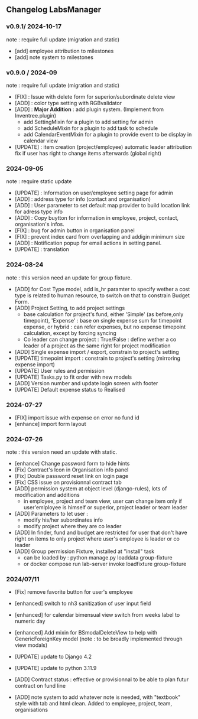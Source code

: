 ## Changelog LabsManager

### v0.9.1/ 2024-10-17
note : require full update (migration and static)

* [add] employee attribution to milestones
* [add] note system to milestones   

### v0.9.0 / 2024-09
note : require full update (migration and static)

* [FIX] : Issue with delete form for superior/subordinate delete view
* [ADD] : color type setting with RGBvalidator
* [ADD] : **Major Addition** : add plugin system. (Implement from Inventree.plugin)
    * add SettingMixin for a plugin to add setting for admin
    * add ScheduleMixin for a plugin to add task to schedule
    * add CalendarEventMixin for a plugin to provide event to be display in calendar view
* [UPDATE] : item creation (project/employee) automatic leader attribution fix if user has right to change items afterwards (global right)
### 2024-09-05
note : require static update
* [UPDATE] : Information on user/employee setting page for admin
* [ADD] : address type for info (contact and organisation)
* [ADD] : User parameter to set default map provider to build location link for adress type info
* [ADD] : Copy buytton for information in employee, project, contact, organisation's infos.
* [FIX] : bug for admin button in organisation panel
* [FIX] : prevent index card from overlapping and addigin minimum size
* [ADD] : Notification popup for email actions in setting panel.
* [UPDATE] : translation

### 2024-08-24
note : this version need an update for group fixture. 

* [ADD] for Cost Type model, add is_hr paramter to specify wether a cost type is related to human resource, to switch on that to constrain Budget Form.
* [ADD] Project Setting, to add project settings
   * base calculation for project's fund, either 'Simple' (as before,only timepoint), 'Expense' : base on single expense sum for timepoint expense, or hybrid : can refer expenses, but no expense timepoint calculation, except by forcing syncing
   * Co leader can change project : True/False : define wether a co leader of a project as the same right for project modification
* [ADD] Single expense import / export, constrain to project's setting
* [UPDATE] timepoint import : constrain to project's setting (mirroring expense import)
* [UPDATE] User rules and permission
* [UPDATE] Tasks.py to fit order with new models
* [ADD] Version number and update login screen with footer
* [UPDATE] Default expense status to Realised

### 2024-07-27

* [FIX] import issue with expense on error no fund id
* [enhance] import form layout 


### 2024-07-26
note : this version need an update with static. 


* [enhance] Change password form to hide hints 
* [Fix] Contract's Icon in Organisation info panel 
* [Fix] Double password reset link on login page
* [Fix] CSS issue on provisionnal contract tab
* [ADD] permission system at object level (django-rules), lots of modification and additions
    * in employee, project and team view, user can change item only if user'emlployee is himself or superior, project leader or team leader
* [ADD] Parameters to let user :
    * modify his/her subordinates info
    * modify project where they are co leader
* [ADD] In finder, fund and budget are restricted for user that don't have right on items to only project where user's employee is leader or co leader 
* [ADD] Group permission Fixture, installed at "install" task
    * can be loaded by : python manage.py loaddata group-fixture
    * or docker compose run lab-server invoke loadfixture group-fixture

### 2024/07/11
* [Fix] remove favorite button for user's employee
* [enhanced] switch to nh3 sanitization of user input field
* [enhanced] for calendar bimensual view switch from weeks label to numeric day
* [enhanced] Add mixin for BSmodalDeleteView to help with GenericForeignKey model (note : to be broadly implemented through view modals)

* [UPDATE] update to Django 4.2
* [UPDATE] update to python 3.11.9

* [ADD] Contract status : effective or provisionnal to be able to plan futur contract on fund line
* [ADD] note system to add whatever note is needed, with "textbook" style with tab and html clean. Added to employee, project, team, organisations



